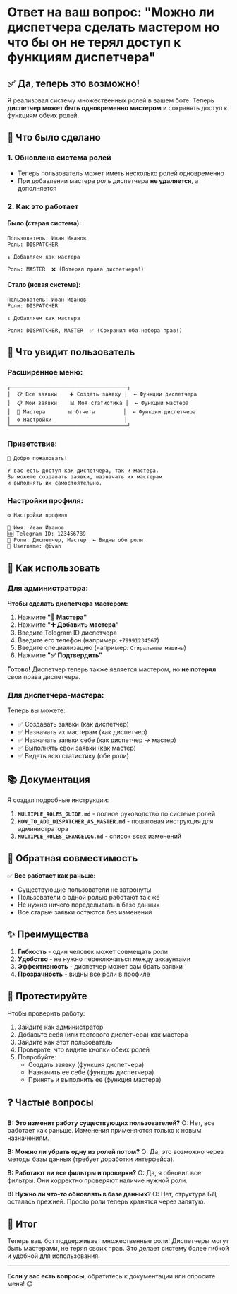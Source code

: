 # Ответ на ваш вопрос: "Можно ли диспетчера сделать мастером но что бы он не терял доступ к функциям диспетчера"

## ✅ Да, теперь это возможно!

Я реализовал систему множественных ролей в вашем боте. Теперь **диспетчер может быть одновременно мастером** и сохранять доступ к функциям обеих ролей.

## 🎯 Что было сделано

### 1. Обновлена система ролей
- Теперь пользователь может иметь несколько ролей одновременно
- При добавлении мастера роль диспетчера **не удаляется**, а дополняется

### 2. Как это работает

#### Было (старая система):
```
Пользователь: Иван Иванов
Роль: DISPATCHER

↓ Добавляем как мастера

Роль: MASTER  ❌ (Потерял права диспетчера!)
```

#### Стало (новая система):
```
Пользователь: Иван Иванов
Роли: DISPATCHER

↓ Добавляем как мастера

Роли: DISPATCHER, MASTER  ✅ (Сохранил оба набора прав!)
```

## 📱 Что увидит пользователь

### Расширенное меню:
```
┌─────────────────────────────────────┐
│  📋 Все заявки    ➕ Создать заявку │  ← Функции диспетчера
│  📋 Мои заявки    📊 Моя статистика │  ← Функции мастера
│  👥 Мастера       📊 Отчеты         │  ← Функции диспетчера
│  ⚙️ Настройки                       │
└─────────────────────────────────────┘
```

### Приветствие:
```
👋 Добро пожаловать!

У вас есть доступ как диспетчера, так и мастера.
Вы можете создавать заявки, назначать их мастерам
и выполнять их самостоятельно.
```

### Настройки профиля:
```
⚙️ Настройки профиля

👤 Имя: Иван Иванов
🆔 Telegram ID: 123456789
👔 Роли: Диспетчер, Мастер  ← Видны обе роли
📱 Username: @ivan
```

## 🚀 Как использовать

### Для администратора:

**Чтобы сделать диспетчера мастером:**

1. Нажмите **"👥 Мастера"**
2. Нажмите **"➕ Добавить мастера"**
3. Введите Telegram ID диспетчера
4. Введите его телефон (например: `+79991234567`)
5. Введите специализацию (например: `Стиральные машины`)
6. Нажмите **"✅ Подтвердить"**

**Готово!** Диспетчер теперь также является мастером, но **не потерял** свои права диспетчера.

### Для диспетчера-мастера:

Теперь вы можете:
- ✅ Создавать заявки (как диспетчер)
- ✅ Назначать их мастерам (как диспетчер)
- ✅ Назначать заявки себе (как диспетчер → мастер)
- ✅ Выполнять свои заявки (как мастер)
- ✅ Видеть всю статистику (обе роли)

## 📚 Документация

Я создал подробные инструкции:

1. **`MULTIPLE_ROLES_GUIDE.md`** - полное руководство по системе ролей
2. **`HOW_TO_ADD_DISPATCHER_AS_MASTER.md`** - пошаговая инструкция для администратора
3. **`MULTIPLE_ROLES_CHANGELOG.md`** - список всех изменений

## 🔄 Обратная совместимость

✅ **Все работает как раньше:**
- Существующие пользователи не затронуты
- Пользователи с одной ролью работают так же
- Не нужно ничего переделывать в базе данных
- Все старые заявки остаются без изменений

## ✨ Преимущества

1. **Гибкость** - один человек может совмещать роли
2. **Удобство** - не нужно переключаться между аккаунтами
3. **Эффективность** - диспетчер может сам брать заявки
4. **Прозрачность** - видны все роли в профиле

## 🧪 Протестируйте

Чтобы проверить работу:

1. Зайдите как администратор
2. Добавьте себя (или тестового диспетчера) как мастера
3. Зайдите как этот пользователь
4. Проверьте, что видите кнопки обеих ролей
5. Попробуйте:
   - Создать заявку (функция диспетчера)
   - Назначить ее себе (функция диспетчера)
   - Принять и выполнить ее (функция мастера)

## ❓ Частые вопросы

**В: Это изменит работу существующих пользователей?**
О: Нет, все работает как раньше. Изменения применяются только к новым назначениям.

**В: Можно ли убрать одну из ролей потом?**
О: Да, это возможно через методы базы данных (требует доработки интерфейса).

**В: Работают ли все фильтры и проверки?**
О: Да, я обновил все фильтры. Они корректно проверяют наличие нужной роли.

**В: Нужно ли что-то обновлять в базе данных?**
О: Нет, структура БД осталась прежней. Просто роли теперь хранятся через запятую.

## 🎉 Итог

Теперь ваш бот поддерживает множественные роли! Диспетчеры могут быть мастерами, не теряя своих прав. Это делает систему более гибкой и удобной для использования.

---

**Если у вас есть вопросы**, обратитесь к документации или спросите меня! 😊
